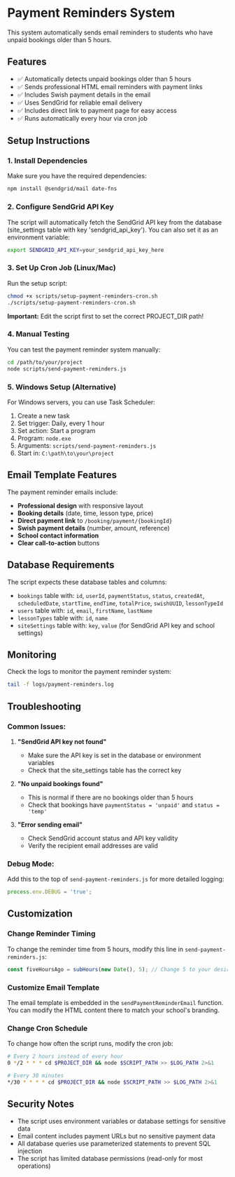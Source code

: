 # Payment Reminders System

This system automatically sends email reminders to students who have unpaid bookings older than 5 hours.

## Features

- ✅ Automatically detects unpaid bookings older than 5 hours
- ✅ Sends professional HTML email reminders with payment links
- ✅ Includes Swish payment details in the email
- ✅ Uses SendGrid for reliable email delivery
- ✅ Includes direct link to payment page for easy access
- ✅ Runs automatically every hour via cron job

## Setup Instructions

### 1. Install Dependencies

Make sure you have the required dependencies:

```bash
npm install @sendgrid/mail date-fns
```

### 2. Configure SendGrid API Key

The script will automatically fetch the SendGrid API key from the database (site_settings table with key 'sendgrid_api_key'). You can also set it as an environment variable:

```bash
export SENDGRID_API_KEY=your_sendgrid_api_key_here
```

### 3. Set Up Cron Job (Linux/Mac)

Run the setup script:

```bash
chmod +x scripts/setup-payment-reminders-cron.sh
./scripts/setup-payment-reminders-cron.sh
```

**Important:** Edit the script first to set the correct PROJECT_DIR path!

### 4. Manual Testing

You can test the payment reminder system manually:

```bash
cd /path/to/your/project
node scripts/send-payment-reminders.js
```

### 5. Windows Setup (Alternative)

For Windows servers, you can use Task Scheduler:

1. Create a new task
2. Set trigger: Daily, every 1 hour
3. Set action: Start a program
4. Program: `node.exe`
5. Arguments: `scripts/send-payment-reminders.js`
6. Start in: `C:\path\to\your\project`

## Email Template Features

The payment reminder emails include:

- **Professional design** with responsive layout
- **Booking details** (date, time, lesson type, price)
- **Direct payment link** to `/booking/payment/{bookingId}`
- **Swish payment details** (number, amount, reference)
- **School contact information**
- **Clear call-to-action** buttons

## Database Requirements

The script expects these database tables and columns:

- `bookings` table with: `id`, `userId`, `paymentStatus`, `status`, `createdAt`, `scheduledDate`, `startTime`, `endTime`, `totalPrice`, `swishUUID`, `lessonTypeId`
- `users` table with: `id`, `email`, `firstName`, `lastName`
- `lessonTypes` table with: `id`, `name`
- `siteSettings` table with: `key`, `value` (for SendGrid API key and school settings)

## Monitoring

Check the logs to monitor the payment reminder system:

```bash
tail -f logs/payment-reminders.log
```

## Troubleshooting

### Common Issues:

1. **"SendGrid API key not found"**
   - Make sure the API key is set in the database or environment variables
   - Check that the site_settings table has the correct key

2. **"No unpaid bookings found"**
   - This is normal if there are no bookings older than 5 hours
   - Check that bookings have `paymentStatus = 'unpaid'` and `status = 'temp'`

3. **"Error sending email"**
   - Check SendGrid account status and API key validity
   - Verify the recipient email addresses are valid

### Debug Mode:

Add this to the top of `send-payment-reminders.js` for more detailed logging:

```javascript
process.env.DEBUG = 'true';
```

## Customization

### Change Reminder Timing

To change the reminder time from 5 hours, modify this line in `send-payment-reminders.js`:

```javascript
const fiveHoursAgo = subHours(new Date(), 5); // Change 5 to your desired hours
```

### Customize Email Template

The email template is embedded in the `sendPaymentReminderEmail` function. You can modify the HTML content there to match your school's branding.

### Change Cron Schedule

To change how often the script runs, modify the cron job:

```bash
# Every 2 hours instead of every hour
0 */2 * * * cd $PROJECT_DIR && node $SCRIPT_PATH >> $LOG_PATH 2>&1

# Every 30 minutes
*/30 * * * * cd $PROJECT_DIR && node $SCRIPT_PATH >> $LOG_PATH 2>&1
```

## Security Notes

- The script uses environment variables or database settings for sensitive data
- Email content includes payment URLs but no sensitive payment data
- All database queries use parameterized statements to prevent SQL injection
- The script has limited database permissions (read-only for most operations)
